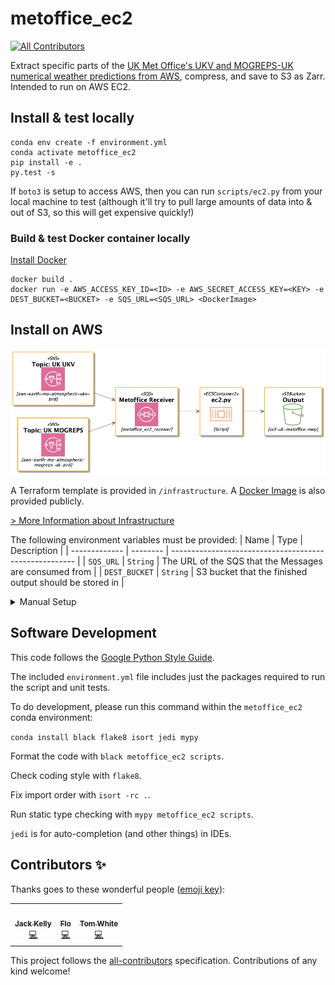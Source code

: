 # metoffice_ec2
<!-- ALL-CONTRIBUTORS-BADGE:START - Do not remove or modify this section -->
[![All Contributors](https://img.shields.io/badge/all_contributors-3-orange.svg?style=flat-square)](#contributors-)
<!-- ALL-CONTRIBUTORS-BADGE:END -->

Extract specific parts of the [UK Met Office's UKV and MOGREPS-UK numerical weather predictions from AWS](https://registry.opendata.aws/uk-met-office/), compress, and save to S3 as Zarr.  Intended to run on AWS EC2.


## Install & test locally

```
conda env create -f environment.yml 
conda activate metoffice_ec2
pip install -e .
py.test -s
```

If `boto3` is setup to access AWS, then you can run `scripts/ec2.py` from your local machine to test (although it'll try to pull large amounts of data into & out of S3, so this will get expensive quickly!)

### Build & test Docker container locally

[Install Docker](https://docs.docker.com/engine/install/)

```
docker build .
docker run -e AWS_ACCESS_KEY_ID=<ID> -e AWS_SECRET_ACCESS_KEY=<KEY> -e DEST_BUCKET=<BUCKET> -e SQS_URL=<SQS_URL> <DockerImage>
```

## Install on AWS

![Architecture Diagram](./infrastructure/infra.png)

A Terraform template is provided in `/infrastructure`.
A [Docker Image](https://hub.docker.com/r/openclimatefix/metoffice_ec2) is also provided publicly.

[> More Information about Infrastructure](./infrastructure/README.md)

The following environment variables must be provided:
| Name          | Type     | Description                                            |
| ------------- | -------- | ------------------------------------------------------ |
| `SQS_URL`     | `String` | The URL of the SQS that the Messages are consumed from |
| `DEST_BUCKET` | `String` | S3 bucket that the finished output should be stored in |

<details>
    <summary>Manual Setup</summary>

### Configure AWS permissions

Go to the AWS Identity and Access Management (IAM) console... *TODO*


#### Create bucket for storing NWPs

Create a bucket for storing subsetted NWPs. Set the `DEST_BUCKET` constant in `scripts/ec2.py`


### Configure AWS Simple Queue Service (SQS)

When the Met Office uploads new NWPs to S3, they also send a message to an AWS Simple Notification Service topic.  These notifications must be received as soon as they're produced.  But our EC2 job isn't kept running 24/7.  Our EC2 job is triggered once an hour.  So we need a way to capture the SNS notifications when our EC2 job is offline.

A solution is to set up an AWS Simple Queue Service.  Set up SQS as per the [Met Office's instructions](https://github.com/MetOffice/aws-earth-examples/blob/master/examples/2.%20Subscribing%20to%20data.ipynb).

Then set the `SQS_URL` in `scripts/ec2.py`

### Configure EC2 instance


#### Configure EC2 instance to trigger every hour
</details>


## Software Development

This code follows the [Google Python Style Guide](http://google.github.io/styleguide/pyguide.html).

The included `environment.yml` file includes just the packages required to run the script
and unit tests.

To do development, please run this command within the `metoffice_ec2` conda environment:

`conda install black flake8 isort jedi mypy`

Format the code with `black metoffice_ec2 scripts`.

Check coding style with `flake8`.

Fix import order with `isort -rc .`.

Run static type checking with `mypy metoffice_ec2 scripts`.

`jedi` is for auto-completion (and other things) in IDEs.

## Contributors ✨

Thanks goes to these wonderful people ([emoji key](https://allcontributors.org/docs/en/emoji-key)):

<!-- ALL-CONTRIBUTORS-LIST:START - Do not remove or modify this section -->
<!-- prettier-ignore-start -->
<!-- markdownlint-disable -->
<table>
  <tr>
    <td align="center"><a href="http://jack-kelly.com"><img src="https://avatars2.githubusercontent.com/u/460756?v=4" width="100px;" alt=""/><br /><sub><b>Jack Kelly</b></sub></a><br /><a href="https://github.com/openclimatefix/metoffice_ec2/commits?author=JackKelly" title="Code">💻</a></td>
    <td align="center"><a href="https://github.com/flowirtz"><img src="https://avatars1.githubusercontent.com/u/6052785?v=4" width="100px;" alt=""/><br /><sub><b>Flo</b></sub></a><br /><a href="https://github.com/openclimatefix/metoffice_ec2/commits?author=flowirtz" title="Code">💻</a></td>
    <td align="center"><a href="http://tom-e-white.com"><img src="https://avatars3.githubusercontent.com/u/85085?v=4" width="100px;" alt=""/><br /><sub><b>Tom White</b></sub></a><br /><a href="https://github.com/openclimatefix/metoffice_ec2/commits?author=tomwhite" title="Code">💻</a></td>
  </tr>
</table>

<!-- markdownlint-enable -->
<!-- prettier-ignore-end -->
<!-- ALL-CONTRIBUTORS-LIST:END -->

This project follows the [all-contributors](https://github.com/all-contributors/all-contributors) specification. Contributions of any kind welcome!